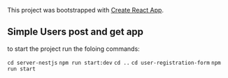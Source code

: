 This project was bootstrapped with [Create React App](https://github.com/facebook/create-react-app).

## Simple Users post and get app

to start the project run the foloing commands:

`cd server-nestjs`
`npm run start:dev`
`cd ..`
`cd user-registration-form`
`npm run start`
